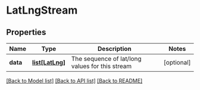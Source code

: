 # LatLngStream

## Properties
Name | Type | Description | Notes
------------ | ------------- | ------------- | -------------
**data** | [**list[LatLng]**](LatLng.md) | The sequence of lat/long values for this stream | [optional] 

[[Back to Model list]](../README.md#documentation-for-models) [[Back to API list]](../README.md#documentation-for-api-endpoints) [[Back to README]](../README.md)

